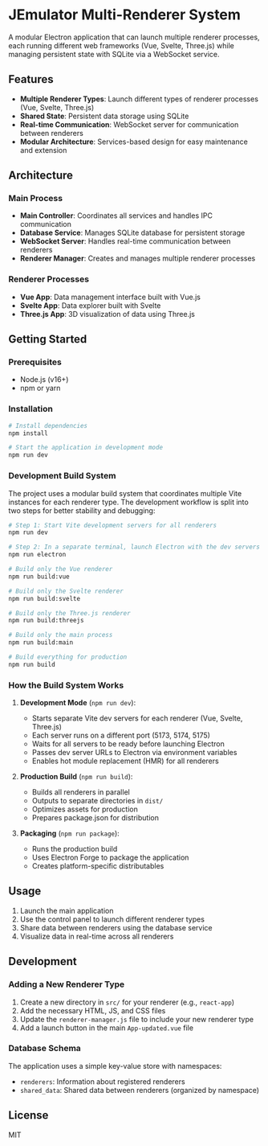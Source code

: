 # JEmulator Multi-Renderer System

A modular Electron application that can launch multiple renderer processes, each running different web frameworks (Vue, Svelte, Three.js) while managing persistent state with SQLite via a WebSocket service.

## Features

- **Multiple Renderer Types**: Launch different types of renderer processes (Vue, Svelte, Three.js)
- **Shared State**: Persistent data storage using SQLite
- **Real-time Communication**: WebSocket server for communication between renderers
- **Modular Architecture**: Services-based design for easy maintenance and extension

## Architecture

### Main Process

- **Main Controller**: Coordinates all services and handles IPC communication
- **Database Service**: Manages SQLite database for persistent storage
- **WebSocket Server**: Handles real-time communication between renderers
- **Renderer Manager**: Creates and manages multiple renderer processes

### Renderer Processes

- **Vue App**: Data management interface built with Vue.js
- **Svelte App**: Data explorer built with Svelte
- **Three.js App**: 3D visualization of data using Three.js

## Getting Started

### Prerequisites

- Node.js (v16+)
- npm or yarn

### Installation

```bash
# Install dependencies
npm install

# Start the application in development mode
npm run dev
```

### Development Build System

The project uses a modular build system that coordinates multiple Vite instances for each renderer type. The development workflow is split into two steps for better stability and debugging:

```bash
# Step 1: Start Vite development servers for all renderers
npm run dev

# Step 2: In a separate terminal, launch Electron with the dev servers
npm run electron

# Build only the Vue renderer
npm run build:vue

# Build only the Svelte renderer
npm run build:svelte

# Build only the Three.js renderer
npm run build:threejs

# Build only the main process
npm run build:main

# Build everything for production
npm run build
```

### How the Build System Works

1. **Development Mode** (`npm run dev`):
   - Starts separate Vite dev servers for each renderer (Vue, Svelte, Three.js)
   - Each server runs on a different port (5173, 5174, 5175)
   - Waits for all servers to be ready before launching Electron
   - Passes dev server URLs to Electron via environment variables
   - Enables hot module replacement (HMR) for all renderers

2. **Production Build** (`npm run build`):
   - Builds all renderers in parallel
   - Outputs to separate directories in `dist/`
   - Optimizes assets for production
   - Prepares package.json for distribution

3. **Packaging** (`npm run package`):
   - Runs the production build
   - Uses Electron Forge to package the application
   - Creates platform-specific distributables

## Usage

1. Launch the main application
2. Use the control panel to launch different renderer types
3. Share data between renderers using the database service
4. Visualize data in real-time across all renderers

## Development

### Adding a New Renderer Type

1. Create a new directory in `src/` for your renderer (e.g., `react-app`)
2. Add the necessary HTML, JS, and CSS files
3. Update the `renderer-manager.js` file to include your new renderer type
4. Add a launch button in the main `App-updated.vue` file

### Database Schema

The application uses a simple key-value store with namespaces:

- `renderers`: Information about registered renderers
- `shared_data`: Shared data between renderers (organized by namespace)

## License

MIT